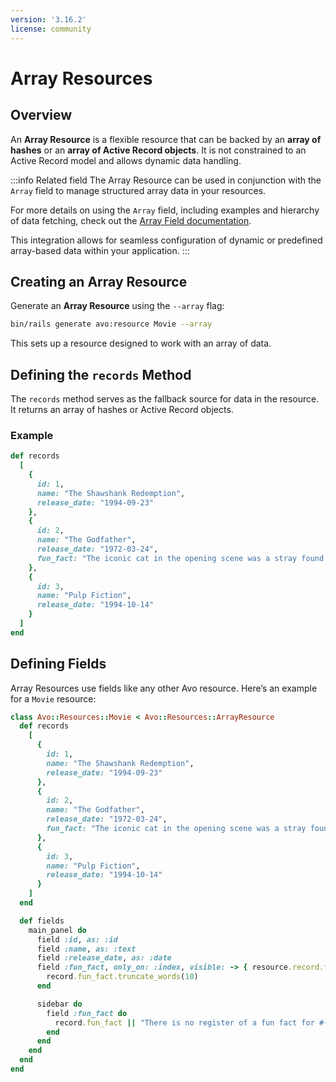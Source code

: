 ```yaml
---
version: '3.16.2'
license: community
---
```


# Array Resources

## Overview

An **Array Resource** is a flexible resource that can be backed by an **array of hashes** or an **array of Active Record objects**. It is not constrained to an Active Record model and allows dynamic data handling.

:::info Related field
The Array Resource can be used in conjunction with the `Array` field to manage structured array data in your resources.

For more details on using the `Array` field, including examples and hierarchy of data fetching, check out the [Array Field documentation](./fields/array).

This integration allows for seamless configuration of dynamic or predefined array-based data within your application.
:::

## Creating an Array Resource

Generate an **Array Resource** using the `--array` flag:

```bash
bin/rails generate avo:resource Movie --array
```

This sets up a resource designed to work with an array of data.

## Defining the `records` Method

The `records` method serves as the fallback source for data in the resource. It returns an array of hashes or Active Record objects.

### Example

```ruby
def records
  [
    {
      id: 1,
      name: "The Shawshank Redemption",
      release_date: "1994-09-23"
    },
    {
      id: 2,
      name: "The Godfather",
      release_date: "1972-03-24",
      fun_fact: "The iconic cat in the opening scene was a stray found by director Francis Ford Coppola on the studio lot."
    },
    {
      id: 3,
      name: "Pulp Fiction",
      release_date: "1994-10-14"
    }
  ]
end
```

## Defining Fields

Array Resources use fields like any other Avo resource. Here’s an example for a `Movie` resource:

```ruby
class Avo::Resources::Movie < Avo::Resources::ArrayResource
  def records
    [
      {
        id: 1,
        name: "The Shawshank Redemption",
        release_date: "1994-09-23"
      },
      {
        id: 2,
        name: "The Godfather",
        release_date: "1972-03-24",
        fun_fact: "The iconic cat in the opening scene was a stray found by director Francis Ford Coppola on the studio lot."
      },
      {
        id: 3,
        name: "Pulp Fiction",
        release_date: "1994-10-14"
      }
    ]
  end

  def fields
    main_panel do
      field :id, as: :id
      field :name, as: :text
      field :release_date, as: :date
      field :fun_fact, only_on: :index, visible: -> { resource.record.fun_fact.present? } do
        record.fun_fact.truncate_words(10)
      end

      sidebar do
        field :fun_fact do
          record.fun_fact || "There is no register of a fun fact for #{record.name}"
        end
      end
    end
  end
end
```
